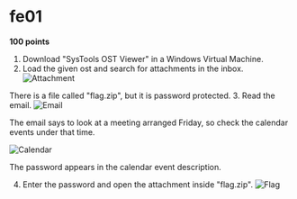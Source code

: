 # fe01
 **100 points**

1. Download "SysTools OST Viewer" in a Windows Virtual Machine.
2. Load the given ost and search for attachments in the inbox.
![Attachment](https://i.imgur.com/Vhc0jKl.png)

There is a file called "flag.zip", but it is password protected.
3. Read the email.
![Email](https://i.imgur.com/sMqaxw5.png)

The email says to look at a meeting arranged Friday, so check the calendar events under that time.

![Calendar](https://i.imgur.com/uqEuoTz.png)

The password appears in the calendar event description.

4. Enter the password and open the attachment inside "flag.zip".
![Flag](https://i.imgur.com/nLwdu82.png)
